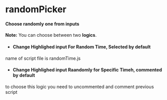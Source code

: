 # randomPicker
#### Choose randomly one from inputs

 **Note:** You can choose between two  **logics**. 
 - #### Change Highlighed input For Random Time, **Selected by default**
 name of script file is randomTime.js
- #### Change Highlighed input Raandomly for Specific Timeh, **commented by default**
 to choose this logic you need to uncommented and comment previous script
